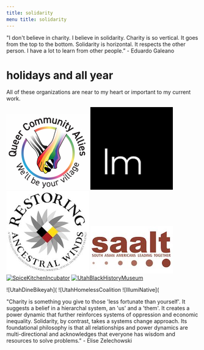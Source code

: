 ```yaml
---
title: solidarity  
menu title: solidarity
---
```


"I don't believe in charity. I believe in solidarity. Charity is so vertical. It goes from the top to the bottom. 
Solidarity is horizontal. It respects the other person. I have a lot to learn from other people.” - Eduardo Galeano

# holidays and all year

All of these organizations are near to my heart or important to my current work. 

[![QueerCommunityAllies](/qcasmall.jpg)](https://queercommunityallies.org/donate)     [![LegacyMotion](/legmot.png)](https://www.legacymotion.org)     [![RestoringAncestralWinds](/restwinds.jpg)](https://restoringawcoalition.org)     [![SouthAsianAmericansLeadingTogether](/saalt.jpg)](https://saalt.org)     [![SpiceKitchenIncubator](/ )]()     [![UtahBlackHistoryMuseum](/ )]( )

![UtahDineBikeyah](       ![UtahHomelessCoalition     ![IllumiNative](    


"Charity is something you give to those 'less fortunate than yourself'. It suggests a belief in a hierarchal system, 
an 'us' and a 'them'. It creates a power dynamic that further reinforces systems of oppression and economic inequality.
Solidarity, by contrast, takes a systems change approach. Its foundational philosophy is that all relationships and power dynamics are 
multi-directional and acknowledges that everyone has wisdom and resources to solve problems." - Elise Zelechowski
